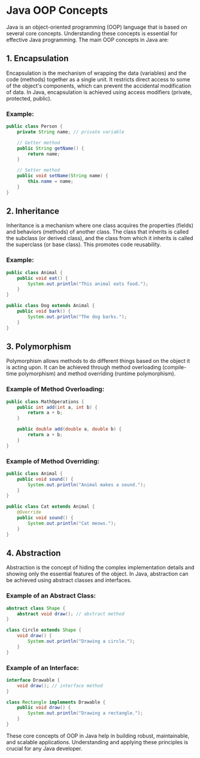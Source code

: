 # Java OOP Concepts

Java is an object-oriented programming (OOP) language that is based on several core concepts. Understanding these concepts is essential for effective Java programming. The main OOP concepts in Java are:

## 1. Encapsulation
Encapsulation is the mechanism of wrapping the data (variables) and the code (methods) together as a single unit. It restricts direct access to some of the object's components, which can prevent the accidental modification of data. In Java, encapsulation is achieved using access modifiers (private, protected, public).

### Example:
```java
public class Person {
    private String name; // private variable

    // Getter method
    public String getName() {
        return name;
    }

    // Setter method
    public void setName(String name) {
        this.name = name;
    }
}
```

## 2. Inheritance
Inheritance is a mechanism where one class acquires the properties (fields) and behaviors (methods) of another class. The class that inherits is called the subclass (or derived class), and the class from which it inherits is called the superclass (or base class). This promotes code reusability.

### Example:
```java
public class Animal {
    public void eat() {
        System.out.println("This animal eats food.");
    }
}

public class Dog extends Animal {
    public void bark() {
        System.out.println("The dog barks.");
    }
}
```

## 3. Polymorphism
Polymorphism allows methods to do different things based on the object it is acting upon. It can be achieved through method overloading (compile-time polymorphism) and method overriding (runtime polymorphism).

### Example of Method Overloading:
```java
public class MathOperations {
    public int add(int a, int b) {
        return a + b;
    }

    public double add(double a, double b) {
        return a + b;
    }
}
```

### Example of Method Overriding:
```java
public class Animal {
    public void sound() {
        System.out.println("Animal makes a sound.");
    }
}

public class Cat extends Animal {
    @Override
    public void sound() {
        System.out.println("Cat meows.");
    }
}
```

## 4. Abstraction
Abstraction is the concept of hiding the complex implementation details and showing only the essential features of the object. In Java, abstraction can be achieved using abstract classes and interfaces.

### Example of an Abstract Class:
```java
abstract class Shape {
    abstract void draw(); // abstract method
}

class Circle extends Shape {
    void draw() {
        System.out.println("Drawing a circle.");
    }
}
```

### Example of an Interface:
```java
interface Drawable {
    void draw(); // interface method
}

class Rectangle implements Drawable {
    public void draw() {
        System.out.println("Drawing a rectangle.");
    }
}
```

These core concepts of OOP in Java help in building robust, maintainable, and scalable applications. Understanding and applying these principles is crucial for any Java developer.